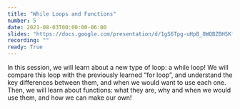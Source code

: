 ```yaml
---
title: "While Loops and Functions"
number: 5
date: 2021-08-03T00:00:00-06:00
slides: "https://docs.google.com/presentation/d/1gS6Tpg-uHpB_8WQBZBHSKfq3BGdfvKeCdf30ajDtcPo/edit?usp=sharing"
recording: ""
ready: True
---
```

In this session, we will learn about a new type of loop: a while loop! We will compare this loop with the previously learned “for loop”, and understand the key differences between them, and when we would want to use each one. Then, we will learn about functions: what they are, why and when we would use them, and how we can make our own!